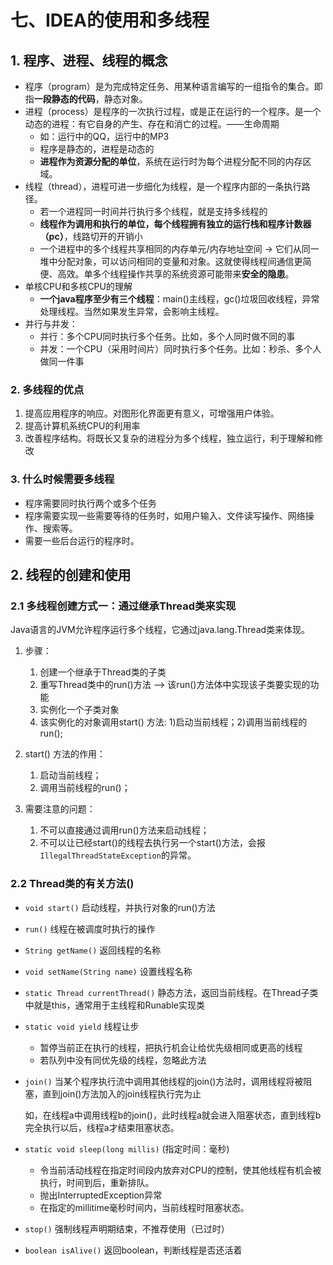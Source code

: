 # 七、IDEA的使用和多线程

## 1. 程序、进程、线程的概念

- 程序（program）是为完成特定任务、用某种语言编写的一组指令的集合。即指**一段静态的代码**，静态对象。
- 进程（process）是程序的一次执行过程，或是正在运行的一个程序。是一个动态的进程：有它自身的产生、存在和消亡的过程。——生命周期
  - 如：运行中的QQ，运行中的MP3
  - 程序是静态的，进程是动态的
  - **进程作为资源分配的单位**，系统在运行时为每个进程分配不同的内存区域。
- 线程（thread），进程可进一步细化为线程，是一个程序内部的一条执行路径。
  - 若一个进程同一时间并行执行多个线程，就是支持多线程的
  - **线程作为调用和执行的单位，每个线程拥有独立的运行栈和程序计数器（pc）**，线路切开的开销小
  - 一个进程中的多个线程共享相同的内存单元/内存地址空间 -> 它们从同一堆中分配对象，可以访问相同的变量和对象。这就使得线程间通信更简便、高效。单多个线程操作共享的系统资源可能带来**安全的隐患**。
- 单核CPU和多核CPU的理解
  - **一个java程序至少有三个线程**：main()主线程，gc()垃圾回收线程，异常处理线程。当然如果发生异常，会影响主线程。
- 并行与并发：
  - 并行：多个CPU同时执行多个任务。比如，多个人同时做不同的事
  - 并发：一个CPU（采用时间片）同时执行多个任务。比如：秒杀、多个人做同一件事

### 2. 多线程的优点

1. 提高应用程序的响应。对图形化界面更有意义，可增强用户体验。
2. 提高计算机系统CPU的利用率
3. 改善程序结构。将既长又复杂的进程分为多个线程，独立运行，利于理解和修改

### 3. 什么时候需要多线程

- 程序需要同时执行两个或多个任务
- 程序需要实现一些需要等待的任务时，如用户输入、文件读写操作、网络操作、搜索等。
- 需要一些后台运行的程序时。



## 2. 线程的创建和使用

### 2.1 多线程创建方式一：通过继承Thread类来实现

Java语言的JVM允许程序运行多个线程，它通过java.lang.Thread类来体现。

1. 步骤：
   1. 创建一个继承于Thread类的子类
   2. 重写Thread类中的run()方法 --> 该run()方法体中实现该子类要实现的功能
   3. 实例化一个子类对象
   4. 该实例化的对象调用start() 方法: 1)启动当前线程；2)调用当前线程的run();

2. start() 方法的作用：
   1. 启动当前线程；
   2. 调用当前线程的run()；

3. 需要注意的问题：
   1. 不可以直接通过调用run()方法来启动线程；
   2. 不可以让已经start()的线程去执行另一个start()方法，会报`IllegalThreadStateException`的异常。



### 2.2 Thread类的有关方法()

- `void start()` 启动线程，并执行对象的run()方法

- `run()` 线程在被调度时执行的操作

- `String getName()` 返回线程的名称

- `void setName(String name)` 设置线程名称

- `static Thread currentThread()` 静态方法，返回当前线程。在Thread子类中就是this，通常用于主线程和Runable实现类

- `static void yield` 线程让步
  - 暂停当前正在执行的线程，把执行机会让给优先级相同或更高的线程
  - 若队列中没有同优先级的线程，忽略此方法
  
- `join()` 当某个程序执行流中调用其他线程的join()方法时，调用线程将被阻塞，直到join()方法加入的join线程执行完为止

  如，在线程a中调用线程b的join()，此时线程a就会进入阻塞状态，直到线程b完全执行以后，线程a才结束阻塞状态。

- `static void sleep(long millis)` (指定时间：毫秒)
  - 令当前活动线程在指定时间段内放弃对CPU的控制，使其他线程有机会被执行，时间到后，重新排队。
  - 抛出InterruptedException异常
  - 在指定的millitime毫秒时间内，当前线程时阻塞状态。
  
- `stop()` 强制线程声明期结束，不推荐使用（已过时）

- `boolean isAlive()` 返回boolean，判断线程是否还活着

